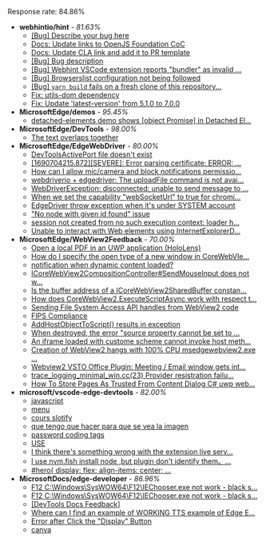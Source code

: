 Response rate: 84.86%

* **webhintio/hint** - _81.63%_
  * [[Bug] Describe your bug here](https://github.com/webhintio/hint/issues/5693)
  * [Docs: Update links to OpenJS Foundation CoC](https://github.com/webhintio/hint/pull/5692)
  * [Docs: Update CLA link and add it to PR template](https://github.com/webhintio/hint/pull/5691)
  * [[Bug] Bug description](https://github.com/webhintio/hint/issues/5688)
  * [[Bug] Webhint VSCode extension reports "bundler" as invalid ...](https://github.com/webhintio/hint/issues/5563)
  * [[Bug] Browserslist configuration not being followed](https://github.com/webhintio/hint/issues/5556)
  * [[Bug] `yarn build` fails on a fresh clone of this repository...](https://github.com/webhintio/hint/issues/5657)
  * [Fix: utils-dom dependency](https://github.com/webhintio/hint/pull/5564)
  * [Fix: Update 'latest-version' from 5.1.0 to 7.0.0](https://github.com/webhintio/hint/pull/5471)
* **MicrosoftEdge/demos** - _95.45%_
  * [detached-elements demo shows [object Promise] in Detached El...](https://github.com/MicrosoftEdge/Demos/issues/24)
* **MicrosoftEdge/DevTools** - _98.00%_
  * [The text overlaps together](https://github.com/MicrosoftEdge/DevTools/issues/171)
* **MicrosoftEdge/EdgeWebDriver** - _80.00%_
  * [DevToolsActivePort file doesn't exist](https://github.com/MicrosoftEdge/EdgeWebDriver/issues/101)
  * [[1690704215.872][SEVERE]: Error parsing certificate: ERROR: ...](https://github.com/MicrosoftEdge/EdgeWebDriver/issues/99)
  * [How can I allow mic/camera and block notifications permissio...](https://github.com/MicrosoftEdge/EdgeWebDriver/issues/98)
  * [webdriverio + edgedriver: The uploadFile command is not avai...](https://github.com/MicrosoftEdge/EdgeWebDriver/issues/97)
  * [WebDriverException: disconnected: unable to send message to ...](https://github.com/MicrosoftEdge/EdgeWebDriver/issues/104)
  * [When we set the capability "webSocketUrl" to true for chromi...](https://github.com/MicrosoftEdge/EdgeWebDriver/issues/103)
  * [EdgeDriver throw exception when it's under SYSTEM account](https://github.com/MicrosoftEdge/EdgeWebDriver/issues/100)
  * ["No node with given id found" issue](https://github.com/MicrosoftEdge/EdgeWebDriver/issues/96)
  * [session not created from no such execution context: loader h...](https://github.com/MicrosoftEdge/EdgeWebDriver/issues/95)
  * [Unable to interact with Web elements using InternetExplorerD...](https://github.com/MicrosoftEdge/EdgeWebDriver/issues/91)
* **MicrosoftEdge/WebView2Feedback** - _70.00%_
  * [Open a local PDF in an UWP application (HoloLens)](https://github.com/MicrosoftEdge/WebView2Feedback/issues/3724)
  * [How do I specify the open type of a new window in CoreWebVIe...](https://github.com/MicrosoftEdge/WebView2Feedback/issues/3723)
  * [notification when dynamic content loaded?](https://github.com/MicrosoftEdge/WebView2Feedback/issues/3720)
  * [ICoreWebView2CompositionController#SendMouseInput does not w...](https://github.com/MicrosoftEdge/WebView2Feedback/issues/3713)
  * [Is the buffer address of a ICoreWebView2SharedBuffer constan...](https://github.com/MicrosoftEdge/WebView2Feedback/issues/3712)
  * [How does CoreWebView2.ExecuteScriptAsync work with respect t...](https://github.com/MicrosoftEdge/WebView2Feedback/issues/3708)
  * [Sending File System Access API handles from WebView2 code](https://github.com/MicrosoftEdge/WebView2Feedback/issues/3706)
  * [FIPS Compliance](https://github.com/MicrosoftEdge/WebView2Feedback/issues/3684)
  * [AddHostObjectToScript() results in exception](https://github.com/MicrosoftEdge/WebView2Feedback/issues/3680)
  * [When destroyed, the error "source property cannot be set to ...](https://github.com/MicrosoftEdge/WebView2Feedback/issues/3725)
  * [An iframe loaded with custome scheme cannot invoke host meth...](https://github.com/MicrosoftEdge/WebView2Feedback/issues/3716)
  * [Creation of WebView2 hangs with 100% CPU msedgewebview2.exe ...](https://github.com/MicrosoftEdge/WebView2Feedback/issues/3698)
  * [Webview2 VSTO Office Plugin: Meeting / Email window gets int...](https://github.com/MicrosoftEdge/WebView2Feedback/issues/3692)
  * [trace_logging_minimal_win.cc(23) Provider resistration failu...](https://github.com/MicrosoftEdge/WebView2Feedback/issues/3687)
  * [How To Store Pages As Trusted From Content Dialog C# uwp web...](https://github.com/MicrosoftEdge/WebView2Feedback/issues/3672)
* **microsoft/vscode-edge-devtools** - _82.00%_
  * [javascript](https://github.com/microsoft/vscode-edge-devtools/issues/1702)
  * [menu](https://github.com/microsoft/vscode-edge-devtools/issues/1700)
  * [cours slotify](https://github.com/microsoft/vscode-edge-devtools/issues/1699)
  * [que tengo que hacer para que se vea la imagen](https://github.com/microsoft/vscode-edge-devtools/issues/1698)
  * [password  coding tags](https://github.com/microsoft/vscode-edge-devtools/issues/1696)
  * [<DIV>USE](https://github.com/microsoft/vscode-edge-devtools/issues/1695)
  * [I think there's something wrong with the extension live serv...](https://github.com/microsoft/vscode-edge-devtools/issues/1685)
  * [I use nvm.fish install node ,but plugin don't identify them。...](https://github.com/microsoft/vscode-edge-devtools/issues/1673)
  * [#hero{         display: flex;         align-items: center;  ...](https://github.com/microsoft/vscode-edge-devtools/issues/1697)
* **MicrosoftDocs/edge-developer** - _86.96%_
  * [F12 C:\Windows\SysWOW64\F12\IEChooser.exe not work - black s...](https://github.com/MicrosoftDocs/edge-developer/issues/2788)
  * [F12 C:\Windows\SysWOW64\F12\IEChooser.exe not work - black s...](https://github.com/MicrosoftDocs/edge-developer/issues/2785)
  * [[DevTools Docs Feedback]](https://github.com/MicrosoftDocs/edge-developer/issues/2784)
  * [Where can I find an example of WORKING TTS example of Edge E...](https://github.com/MicrosoftDocs/edge-developer/issues/2782)
  * [Error after Click the "Display" Button](https://github.com/MicrosoftDocs/edge-developer/issues/2781)
  * [canva](https://github.com/MicrosoftDocs/edge-developer/issues/2779)